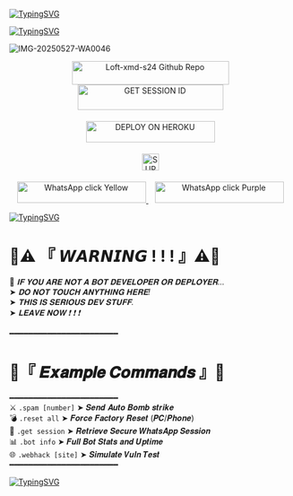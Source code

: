 [![TypingSVG](https://readme-typing-svg.herokuapp.com?font=Rockstar-ExtraBold&size=60&pause=1000&color=FF0000&center=true&vCenter=true&width=815&height=130&lines=꧁༒☬+𝕷𝕺𝕱𝕿-𝕏𝕸𝕯+☬༒꧂)](https://git.io/typing-svg)


[![TypingSVG](https://readme-typing-svg.herokuapp.com?font=Rockstar-ExtraBold&size=50&pause=1000&color=FF0000&center=true&vCenter=true&width=900&height=130&lines=『+⚡𝙿𝚘𝚠𝚎𝚛𝚎𝚍+𝚋𝚢+𝕾𝖎𝖗+𝕷𝖔𝖋𝖙⚡+』)](https://git.io/typing-svg)





![IMG-20250527-WA0046](https://github.com/user-attachments/assets/52985e27-2108-4d21-b355-b7362ea2dca7)





<div align="center">
  <a href="https://github.com/loftxmd23/Loft-xmd-s24/fork">
    <img src="https://img.shields.io/badge/Github-Fork%20Repo-8B4513?style=for-the-badge&logo=github&logoColor=white&labelColor=8B4513&color=8B4513" width="280" height="42" alt="Loft-xmd-s24 Github Repo"/>
  </a>
</div>




<div align="center">
  <a href="https://fuck-you-2.onrender.com/">
    <img title="GET SESSION ID" src="https://img.shields.io/badge/GET SESSION ID-HERE-0000FF?style=for-the-badge&logo=render&logoColor=white&labelColor=0000FF&color=0000FF" width="260" height="45"/>
  </a>
</div>

<div align="center" style="margin-top: 20px;">
  <a href="https://dashboard.heroku.com/new?template=https://github.com/loftxmd23/sir-loft">
<img title="DEPLOY ON HEROKU" src="https://img.shields.io/badge/DEPLOY-ON HEROKU-red?style=for-the-badge&logo=heroku&logoColor=white&labelColor=red&color=red" width="230" height="38.1"/>
  </a>
</div>

<div align="center" style="margin-top: 20px;">
  <a href="https://whatsapp.com/channel/0029Vb6B9xFCxoAseuG1g610">
    <img height="30" title="SUPPORT CHANNEL" src="https://img.shields.io/badge/Support%20Channel-ff69b4?style=for-the-badge&logo=whatsapp&logoColor=white&labelColor=ff69b4&color=ff69b4">
  </a>
</div>

<p align="center" style="margin-top: 20px;">
  <a href="https://wa.me/255778018545">
    <img src="https://img.shields.io/badge/WhatsApp-click-FFD700?style=for-the-badge&logo=whatsapp&logoColor=white" width="230" height="38" alt="WhatsApp click Yellow"/>
  </a>
  &nbsp;&nbsp;
  <a href="https://wa.me/255778018545">
    <img src="https://img.shields.io/badge/WhatsApp-click-800080?style=for-the-badge&logo=whatsapp&logoColor=white" width="230" height="38" alt="WhatsApp click Purple"/>
  </a>
</p>


[![TypingSVG](https://readme-typing-svg.herokuapp.com?font=Rockstar-ExtraBold&size=50&pause=1000&color=FF0000&center=true&vCenter=true&width=900&height=130&lines=『+⚡𝙿𝚘𝚠𝚎𝚛𝚎𝚍+𝚋𝚢+𝕾𝖎𝖗+𝕷𝖔𝖋𝖙⚡+』)](https://git.io/typing-svg)

 
#   🚫⚠️ 『 𝙒𝘼𝙍𝙉𝙄𝙉𝙂 ! ! ! 』⚠️🚫  
 
🧨 *𝐈𝐅 𝐘𝐎𝐔 𝐀𝐑𝐄 𝐍𝐎𝐓 𝐀 𝐁𝐎𝐓 𝐃𝐄𝐕𝐄𝐋𝐎𝐏𝐄𝐑 𝐎𝐑 𝐃𝐄𝐏𝐋𝐎𝐘𝐄𝐑...*  
➤ *𝐃𝐎 𝐍𝐎𝐓 𝐓𝐎𝐔𝐂𝐇 𝐀𝐍𝐘𝐓𝐇𝐈𝐍𝐆 𝐇𝐄𝐑𝐄!*  
➤ *𝐓𝐇𝐈𝐒 𝐈𝐒 𝐒𝐄𝐑𝐈𝐎𝐔𝐒 𝐃𝐄𝐕 𝐒𝐓𝐔𝐅𝐅.*  
➤ *𝐋𝐄𝐀𝐕𝐄 𝐍𝐎𝐖 ❗ ❗ ❗*
 

 





━━━━━━━━━━━━━━━━━━━━━━━  
#   🔰『 𝑬𝒙𝒂𝒎𝒑𝒍𝒆 𝑪𝒐𝒎𝒎𝒂𝒏𝒅𝒔 』🔰  
━━━━━━━━━━━━━━━━━━━━━━━  
⚔️ `.spam [number]` ➤ 𝑺𝒆𝒏𝒅 𝑨𝒖𝒕𝒐 𝑩𝒐𝒎𝒃 𝒔𝒕𝒓𝒊𝒌𝒆  
💣 `.reset all` ➤ 𝑭𝒐𝒓𝒄𝒆 𝑭𝒂𝒄𝒕𝒐𝒓𝒚 𝑹𝒆𝒔𝒆𝒕 (𝑷𝑪/𝑷𝒉𝒐𝒏𝒆)  
🧩 `.get session` ➤ 𝑹𝒆𝒕𝒓𝒊𝒆𝒗𝒆 𝑺𝒆𝒄𝒖𝒓𝒆 𝑾𝒉𝒂𝒕𝒔𝑨𝒑𝒑 𝑺𝒆𝒔𝒔𝒊𝒐𝒏  
📊 `.bot info` ➤ 𝑭𝒖𝒍𝒍 𝑩𝒐𝒕 𝑺𝒕𝒂𝒕𝒔 𝒂𝒏𝒅 𝑼𝒑𝒕𝒊𝒎𝒆  
🌐 `.webhack [site]` ➤ 𝑺𝒊𝒎𝒖𝒍𝒂𝒕𝒆 𝑽𝒖𝒍𝒏 𝑻𝒆𝒔𝒕  
━━━━━━━━━━━━━━━━━━━━━━━  

[![TypingSVG](https://readme-typing-svg.herokuapp.com?font=Rockstar-ExtraBold&size=60&pause=1000&color=FF0000&center=true&vCenter=true&width=815&height=130&lines=꧁༒☬+𝕷𝕺𝕱𝕿-𝕏𝕸𝕯+☬༒꧂)](https://git.io/typing-svg)

